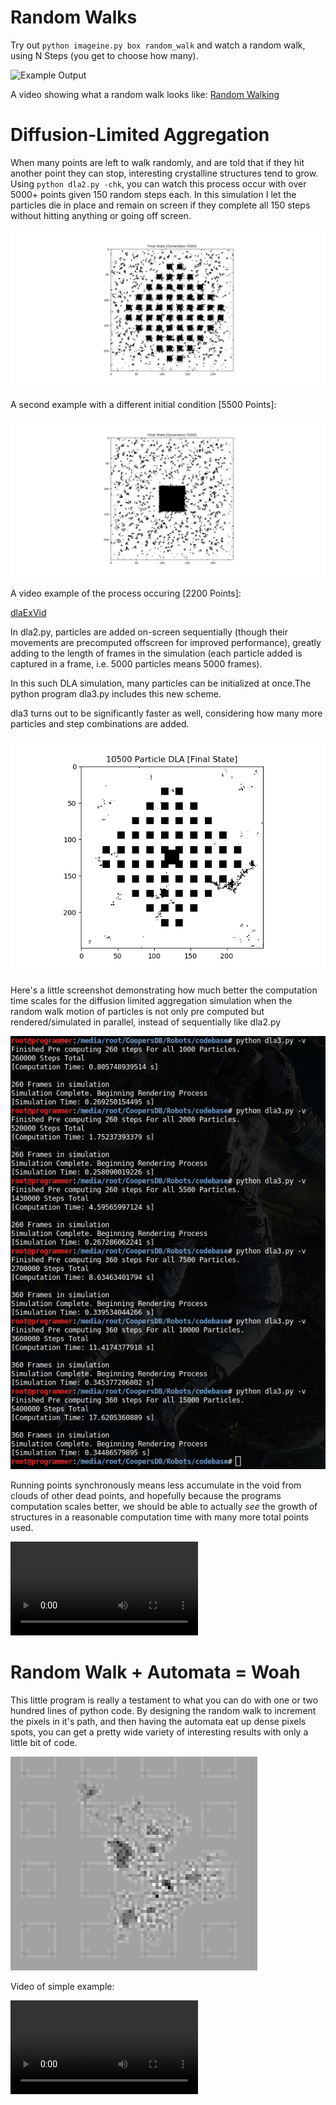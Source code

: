 # Random Walks
Try out ``python imageine.py box random_walk``
and watch a random walk, using N Steps (you get to choose how many). 

![Example Output](https://raw.githubusercontent.com/TylersDurden/Robots/master/ImagesRandomWalkEx.png)

A video showing what a random walk looks like:
[Random Walking](https://raw.githubusercontent.com/TylersDurden/Robots/master/Vidoes/random_walking.mp4)


# Diffusion-Limited Aggregation
When many points are left to walk randomly, and are told that if they hit another point they can stop,
interesting crystalline structures tend to grow. Using ``python dla2.py -chk``, you can watch this 
process occur with over 5000+ points given 150 random steps each. In this simulation I let the particles
die in place and remain on screen if they complete all 150 steps without hitting anything or going off
screen. 

![dlaExample1](https://raw.githubusercontent.com/TylersDurden/Robots/master/Images/Lattice.png)

A second example with a different initial condition [5500 Points]: 

![dlaEx2](https://raw.githubusercontent.com/TylersDurden/Robots/master/Images/cube_growth.png)

A video example of the process occuring [2200 Points]: 

[dlaExVid](https://raw.githubusercontent.com/TylersDurden/Robots/master/Videos/dlaEx.mp4)

In dla2.py, particles are added on-screen sequentially (though their movements are precomputed 
offscreen for improved performance), greatly adding to the length of frames in the simulation (each particle added is captured in a frame, i.e. 5000 particles means 5000 frames). 

In this such DLA simulation, many particles can be initialized at once.The python program dla3.py
includes this new scheme. 

dla3 turns out to be significantly faster as well, considering how many
more particles and step combinations are added. 

![10KDLA](https://raw.githubusercontent.com/TylersDurden/Robots/master/Images/10kDLA.png)

Here's a little screenshot demonstrating how much better the computation time scales for the diffusion limited
aggregation simulation when the random walk motion of particles is not only pre computed but rendered/simulated in
parallel, instead of sequentially like dla2.py 

![sdla_runtime](https://raw.githubusercontent.com/TylersDurden/Robots/master/Images/computation_time.png)


Running points synchronously means less accumulate in the void from clouds of other dead points, and
hopefully because the programs computation scales better, we should be able to actually *see* the growth
of structures in a reasonable computation time with many more total points used. 

![SDLA](https://raw.githubusercontent.com/TylersDurden/Robots/master/Videos/synchronized_dla.mp4)

# Random Walk + Automata = Woah
This little program is really a testament to what you can do with one or two hundred lines of python code.
By designing the random walk to increment the pixels in it's path, and then having the automata eat up 
dense pixels spots, you can get a pretty wide variety of interesting results with only a little bit of code. 

![brownian automata](https://raw.githubusercontent.com/TylersDurden/Robots/master/Images/lifeform.png)

Video of simple example:

![complex motion](https://raw.githubusercontent.com/TylersDurden/Robots/master/Videos/amoeba.mp4)
